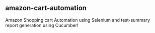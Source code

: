 ## amazon-cart-automation
Amazon Shopping cart Automation using Selenium and test-summary report generation using Cucumber!






